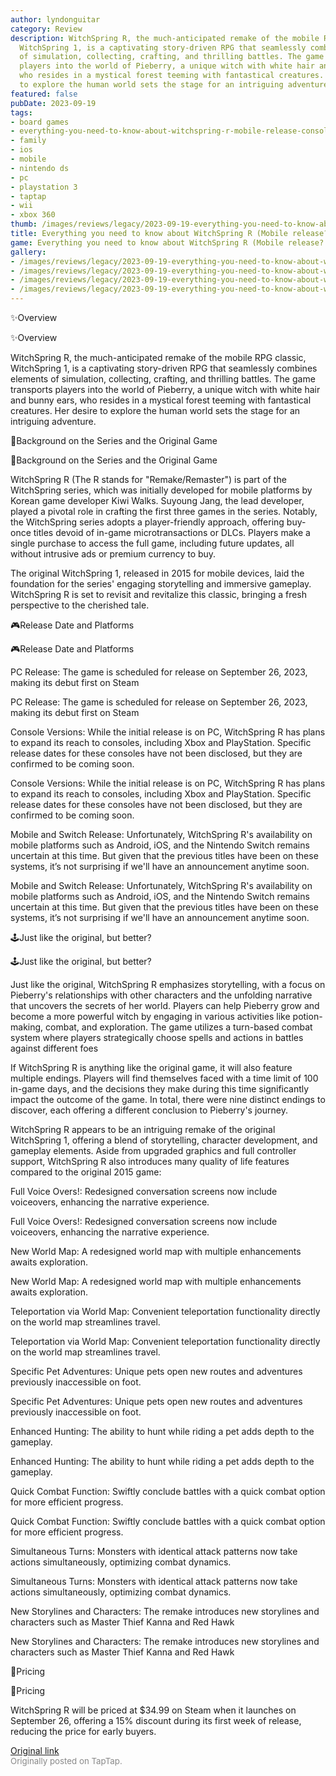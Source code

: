 ```yaml
---
author: lyndonguitar
category: Review
description: WitchSpring R, the much-anticipated remake of the mobile RPG classic,
  WitchSpring 1, is a captivating story-driven RPG that seamlessly combines elements
  of simulation, collecting, crafting, and thrilling battles. The game transports
  players into the world of Pieberry, a unique witch with white hair and bunny ears,
  who resides in a mystical forest teeming with fantastical creatures. Her desire
  to explore the human world sets the stage for an intriguing adventure.
featured: false
pubDate: 2023-09-19
tags:
- board games
- everything-you-need-to-know-about-witchspring-r-mobile-release-console-versions
- family
- ios
- mobile
- nintendo ds
- pc
- playstation 3
- taptap
- wii
- xbox 360
thumb: /images/reviews/legacy/2023-09-19-everything-you-need-to-know-about-witchspring-r-mobile-release-console-versions-0.avif
title: Everything you need to know about WitchSpring R (Mobile release? Console versions?)
game: Everything you need to know about WitchSpring R (Mobile release? Console versions?)
gallery:
- /images/reviews/legacy/2023-09-19-everything-you-need-to-know-about-witchspring-r-mobile-release-console-versions-0.avif
- /images/reviews/legacy/2023-09-19-everything-you-need-to-know-about-witchspring-r-mobile-release-console-versions-1.avif
- /images/reviews/legacy/2023-09-19-everything-you-need-to-know-about-witchspring-r-mobile-release-console-versions-2.avif
- /images/reviews/legacy/2023-09-19-everything-you-need-to-know-about-witchspring-r-mobile-release-console-versions-3.avif
---
```

✨Overview

✨Overview

WitchSpring R, the much-anticipated remake of the mobile RPG classic, WitchSpring 1, is a captivating story-driven RPG that seamlessly combines elements of simulation, collecting, crafting, and thrilling battles. The game transports players into the world of Pieberry, a unique witch with white hair and bunny ears, who resides in a mystical forest teeming with fantastical creatures. Her desire to explore the human world sets the stage for an intriguing adventure.

📖Background on the Series and the Original Game

📖Background on the Series and the Original Game

WitchSpring R (The R stands for "Remake/Remaster")  is part of the WitchSpring series, which was initially developed for mobile platforms by Korean game developer Kiwi Walks. Suyoung Jang, the lead developer, played a pivotal role in crafting the first three games in the series. Notably, the WitchSpring series adopts a player-friendly approach, offering buy-once titles devoid of in-game microtransactions or DLCs. Players make a single purchase to access the full game, including future updates, all without intrusive ads or premium currency to buy.

The original WitchSpring 1, released in 2015 for mobile devices, laid the foundation for the series' engaging storytelling and immersive gameplay. WitchSpring R is set to revisit and revitalize this classic, bringing a fresh perspective to the cherished tale.

🎮Release Date and Platforms

🎮Release Date and Platforms

PC Release: The game is scheduled for release on September 26, 2023, making its debut first on Steam

PC Release: The game is scheduled for release on September 26, 2023, making its debut first on Steam

Console Versions: While the initial release is on PC, WitchSpring R has plans to expand its reach to consoles, including Xbox and PlayStation. Specific release dates for these consoles have not been disclosed, but they are confirmed to be coming soon.

Console Versions: While the initial release is on PC, WitchSpring R has plans to expand its reach to consoles, including Xbox and PlayStation. Specific release dates for these consoles have not been disclosed, but they are confirmed to be coming soon.

Mobile and Switch Release: Unfortunately, WitchSpring R's availability on mobile platforms such as Android, iOS, and the Nintendo Switch remains uncertain at this time. But given that the previous titles have been on these systems, it’s not surprising if we'll have an announcement anytime soon.

Mobile and Switch Release: Unfortunately, WitchSpring R's availability on mobile platforms such as Android, iOS, and the Nintendo Switch remains uncertain at this time. But given that the previous titles have been on these systems, it’s not surprising if we'll have an announcement anytime soon.

🕹Just like the original, but better?

🕹Just like the original, but better?

Just like the original, WitchSpring R emphasizes storytelling, with a focus on Pieberry's relationships with other characters and the unfolding narrative that uncovers the secrets of her world. Players can help Pieberry grow and become a more powerful witch by engaging in various activities like potion-making, combat, and exploration. The game utilizes a turn-based combat system where players strategically choose spells and actions in battles against different foes

If WitchSpring R is anything like the original game, it will also feature multiple endings. Players will find themselves faced with a time limit of 100 in-game days, and the decisions they make during this time significantly impact the outcome of the game. In total, there were nine distinct endings to discover, each offering a different conclusion to Pieberry's journey.

WitchSpring R appears to be an intriguing remake of the original WitchSpring 1, offering a blend of storytelling, character development, and gameplay elements. Aside from upgraded graphics and full controller support, WitchSpring R also introduces many quality of life features compared to the original 2015 game:

Full Voice Overs!: Redesigned conversation screens now include voiceovers, enhancing the narrative experience.

Full Voice Overs!: Redesigned conversation screens now include voiceovers, enhancing the narrative experience.

New World Map: A redesigned world map with multiple enhancements awaits exploration.

New World Map: A redesigned world map with multiple enhancements awaits exploration.

Teleportation via World Map: Convenient teleportation functionality directly on the world map streamlines travel.

Teleportation via World Map: Convenient teleportation functionality directly on the world map streamlines travel.

Specific Pet Adventures: Unique pets open new routes and adventures previously inaccessible on foot.

Specific Pet Adventures: Unique pets open new routes and adventures previously inaccessible on foot.

Enhanced Hunting: The ability to hunt while riding a pet adds depth to the gameplay.

Enhanced Hunting: The ability to hunt while riding a pet adds depth to the gameplay.

Quick Combat Function: Swiftly conclude battles with a quick combat option for more efficient progress.

Quick Combat Function: Swiftly conclude battles with a quick combat option for more efficient progress.

Simultaneous Turns: Monsters with identical attack patterns now take actions simultaneously, optimizing combat dynamics.

Simultaneous Turns: Monsters with identical attack patterns now take actions simultaneously, optimizing combat dynamics.

New Storylines and Characters: The remake introduces new storylines and characters such as Master Thief Kanna and Red Hawk

New Storylines and Characters: The remake introduces new storylines and characters such as Master Thief Kanna and Red Hawk

🛒Pricing

🛒Pricing

WitchSpring R will be priced at $34.99 on Steam when it launches on September 26, offering a 15% discount during its first week of release, reducing the price for early buyers.

[Original link](https://www.taptap.io/post/6316080)<br><span style="font-size: 0.95em; color: #888;">Originally posted on TapTap.</span>